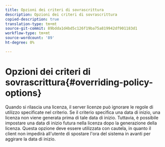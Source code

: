 ```yaml
---
title: Opzioni dei criteri di sovrascrittura
description: Opzioni dei criteri di sovrascrittura
copied-description: true
translation-type: tm+mt
source-git-commit: 89bdda1d4bd5c126f19ba75a819942df901183d1
workflow-type: tm+mt
source-wordcount: '89'
ht-degree: 0%

---
```



# Opzioni dei criteri di sovrascrittura{#overriding-policy-options}

Quando si rilascia una licenza, il server licenze può ignorare le regole di utilizzo specificate nel criterio. Se il criterio specifica una data di inizio, una licenza non viene generata prima di tale data di inizio. Tuttavia, è possibile impostare una data di inizio futura nella licenza dopo la generazione della licenza. Questa opzione deve essere utilizzata con cautela, in quanto il client non impedirà all&#39;utente di spostare l&#39;ora del sistema in avanti per aggirare la data di inizio.
